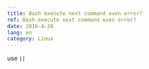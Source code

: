 ```yaml
---
title: Bash execute next command even error?
ref: Bash execute next command even error?
date: 2016-4-20
lang: en
category: Linux
---
```


use `||`
